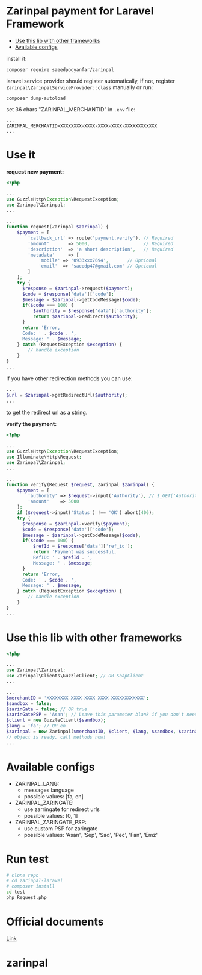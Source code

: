 # **Zarinpal payment for Laravel Framework**

- [Use this lib with other frameworks](#use-this-lib-with-other-frameworks)<br>
- [Available configs](#available-configs)<br>

install it:

```shell
composer require saeedpooyanfar/zarinpal
```

laravel service provider should register automatically, if not, register `Zarinpal\ZarinpalServiceProvider::class` manually or run:

```shell
composer dump-autoload
``` 

set 36 chars "ZARINPAL_MERCHANTID" in `.env` file:

```
...
ZARINPAL_MERCHANTID=XXXXXXXX-XXXX-XXXX-XXXX-XXXXXXXXXXXX
...
```

# **Use it**

**request new payment:**

```php
<?php

...
use GuzzleHttp\Exception\RequestException;
use Zarinpal\Zarinpal;
...

...
function request(Zarinpal $zarinpal) {
    $payment = [
        'callback_url' => route('payment.verify'), // Required
        'amount'       => 5000,                    // Required
        'description'  => 'a short description',   // Required
        'metadata'     => [
            'mobile' => '0933xxx7694',       // Optional
            'email'  => 'saeedp47@gmail.com' // Optional
        ]
    ];
    try {
      $response = $zarinpal->request($payment);
      $code = $response['data']['code'];
      $message = $zarinpal->getCodeMessage($code);
      if($code === 100) {
          $authority = $response['data']['authority'];
          return $zarinpal->redirect($authority);
      }
      return 'Error,
      Code: ' . $code . ',
      Message: ' . $message;
    } catch (RequestException $exception) {
        // handle exception
    }
}
...
```

If you have other redirection methods you can use:

```php
...
$url = $zarinpal->getRedirectUrl($authority);
...
```

to get the redirect url as a string.


**verify the payment:**

```php
<?php

...
use GuzzleHttp\Exception\RequestException;
use Illuminate\Http\Request;
use Zarinpal\Zarinpal;
...

...
function verify(Request $request, Zarinpal $zarinpal) {
    $payment = [
        'authority' => $request->input('Authority'), // $_GET['Authority']
        'amount'    => 5000
    ];
    if ($request->input('Status') !== 'OK') abort(406);
    try {
      $response = $zarinpal->verify($payment);
      $code = $response['data']['code'];
      $message = $zarinpal->getCodeMessage($code);
      if($code === 100) {
          $refId = $response['data']['ref_id'];
          return 'Payment was successful,
          RefID: ' . $refId . ',
          Message: ' . $message;
      }
      return 'Error,
      Code: ' . $code . ',
      Message: ' . $message;
    } catch (RequestException $exception) {
        // handle exception
    }
}
...
```

# **Use this lib with other frameworks**

```php
<?php

...
use Zarinpal\Zarinpal;
use Zarinpal\Clients\GuzzleClient; // OR SoapClient
...

...
$merchantID = 'XXXXXXXX-XXXX-XXXX-XXXX-XXXXXXXXXXXX';
$sandbox = false;
$zarinGate = false; // OR true
$zarinGatePSP = 'Asan'; // Leave this parameter blank if you don't need a custom PSP zaringate.
$client = new GuzzleClient($sandbox);
$lang = 'fa'; // OR en
$zarinpal = new Zarinpal($merchantID, $client, $lang, $sandbox, $zarinGate, $zarinGatePSP);
// object is ready, call methods now!
...
```

# **Available configs**

* ZARINPAL_LANG:
    * messages language
    * possible values: [fa, en]
* ZARINPAL_ZARINGATE:
    * use zarringate for redirect urls
    * possible values: [0, 1]
* ZARINPAL_ZARINGATE_PSP:
    * use custom PSP for zaringate 
    * possible values: 'Asan', 'Sep', 'Sad', 'Pec', 'Fan', 'Emz'
    
# **Run test**

```bash
# clone repo
# cd zarinpal-laravel
# composer install
cd test
php Request.php
```

# **Official documents**

[Link](https://next.zarinpal.com/paymentGateway/)
# zarinpal
